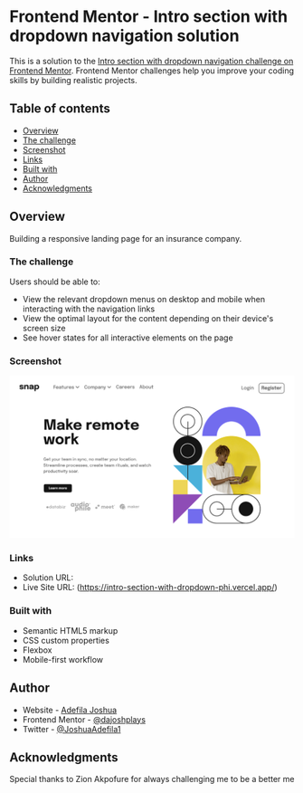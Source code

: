 # Frontend Mentor - Intro section with dropdown navigation solution

This is a solution to the [Intro section with dropdown navigation challenge on Frontend Mentor](https://www.frontendmentor.io/challenges/intro-section-with-dropdown-navigation-ryaPetHE5). Frontend Mentor challenges help you improve your coding skills by building realistic projects. 

## Table of contents

- [Overview](#overview)
- [The challenge](#the-challenge)
- [Screenshot](#screenshot)
- [Links](#links)
- [Built with](#built-with)
- [Author](#author)
- [Acknowledgments](#acknowledgments)


## Overview

Building a responsive landing page for an insurance company.

### The challenge

Users should be able to:

- View the relevant dropdown menus on desktop and mobile when interacting with the navigation links
- View the optimal layout for the content depending on their device's screen size
- See hover states for all interactive elements on the page

### Screenshot

![](./myScreenshot.png)



### Links

- Solution URL: [](https://your-solution-url.com)
- Live Site URL: (https://intro-section-with-dropdown-phi.vercel.app/)

### Built with

- Semantic HTML5 markup
- CSS custom properties
- Flexbox
- Mobile-first workflow



## Author

- Website - [Adefila Joshua](https://www.your-site.com)
- Frontend Mentor - [@dajoshplays](https://www.frontendmentor.io/profile/DajoshPlays)
- Twitter - [@JoshuaAdefila1](https://x.com/JoshuaAdefila1)


## Acknowledgments

Special thanks to Zion Akpofure for always challenging me to be a better me

